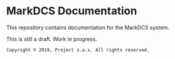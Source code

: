 # MarkDCS Documentation

This repository contains documentation for the MarkDCS system.

This is still a draft. Work in progress.

    Copyright © 2019, Project s.a.s. All rights reserved.

